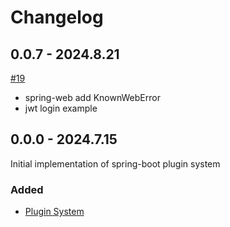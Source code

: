 # Changelog

## 0.0.7 - 2024.8.21

[#19](https://github.com/spring-rs/spring-rs/pull/19)

* spring-web add KnownWebError
* jwt login example

## 0.0.0 - 2024.7.15

Initial implementation of spring-boot plugin system

### Added

- [Plugin System](https://github.com/holmofy/spring-boot/pull/2)